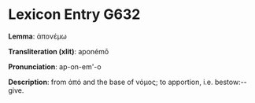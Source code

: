 # Lexicon Entry G632

**Lemma**: ἀπονέμω

**Transliteration (xlit)**: aponémō

**Pronunciation**: ap-on-em'-o

**Description**:
from ἀπό and the base of νόμος; to apportion, i.e. bestow:--give.
